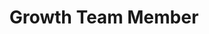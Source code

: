 ---
layout: member
weight: 5000
name: Arjun Venkat
title: Growth Team Member
project: Green Joule
img: /assets/images/members/default.png
email: arjun.venkat99@gmail.com
status: alumni
year: 2020
biography: Arjun Venkat is a second year Chemical Engineering student at the University of British Columbia. He is a member of envision's green joule project. As a member of the growth sub-team, he aims to optimize the growth of algae for biodiesel conversion, by finding the most optimal growth conditions. Arjun will bring his passion for green energy and biological solutions, to aid in green joule's research efforts throughout the year. 

linkedin: https://www.linkedin.com/in/arjun-venkat-bbb4b6173/
---